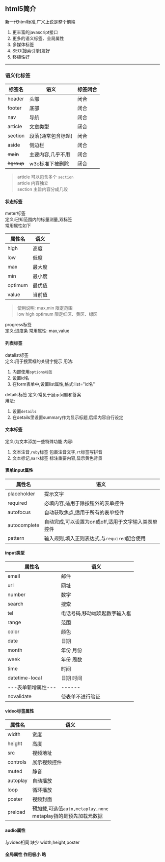 ## html5简介
新一代html标准,广义上说是整个前端
1. 更丰富的javascript接口
2. 更多的语义标签、全局属性
3. 多媒体标签
4. SEO(搜索引擎)友好
5. 移植性好
---
### 语义化标签
| 标签名        | 语义         | 标签闭合 |
|------------|------------|------|
| header     | 头部         | 闭合   |
| footer     | 底部         | 闭合   |
| nav        | 导航         | 闭合   |
| article    | 文章类型       | 闭合   |
| section    | 段落(通常包含标题) | 闭合   |
| aside      | 侧边栏        | 闭合   |
| ~~main~~   | 主要内容,几乎不用  | 闭合   |
| ~~hgroup~~ | w3c标准下被删除  | 闭合   |
> article 可以包含多个 `section`  
> article 内容独立  
> section 主旨内容分成几段
#### 状态标签
meter标签  
定义:已知范围内的标量测量,双标签  
常用属性如下  

| 属性名     | 语义  |
|---------|-----|
| high    | 高度  |
| low     | 低度  |
| max     | 最大度 |
| min     | 最小度 |
| optimum | 最优值 |
| value   | 当前值 |
 > 使用说明:
 > max,min 限定范围  
 > low high optimum 限定红区、黄区、绿区  

progress标签  
定义:进度条
常用属性: max,value
#### 列表标签
datalist标签  
定义:用于搜索框的关键字提示
用法:
1. 内部使用<code>options标签</code>
2. 设置id名
3. 在form表单中,设置list属性,格式:list="id名"  

details标签
定义:常见于展示问题和答案  
用法:
1. 设置<code>details</code>
2. 在details里设置summary作为显示标题,后续内容自行设定

#### 文本标签
定义:为文本添加一些特殊功能
内容:
1. 文本注音,`ruby`标签 包裹注音文字,`rt`标签写拼音  
2. 文本标记,`mark`标签 标注重要内容,显示黄色背景
#### 表单input属性
| 属性名          | 语义                            |
|--------------|-------------------------------|
| placeholder  | 提示文字                          |
| required     | 必填内容,适用于除按钮外的表单控件             |
| autofocus    | 自动获取焦点,适用于所有的表单控件             |
| autocomplete | 自动完成,可以设置为on或off,适用于文字输入类表单控件 |
| pattern      | 输入规则,填入正则表达式,与`required`配合使用  |
#### input类型
| 属性名            | 语义              |
|----------------|-----------------|
| email          | 邮件              |
| url            | 网址              |
| number         | 数字              |
| search         | 搜索              |
| tel            | 电话号码,移动端唤起数字输入框 |
| range          | 范围              |
| color          | 颜色              |
| date           | 日期              |
| month          | 年份 月份           |
| week           | 年份 周数           |
| time           | 时间              |
| datetime-local | 日期 时间           |
| ---表单新增属性---   | ------          |
| novalidate     | 使表单不进行验证        |
#### video标签属性
| 属性名      | 语义                                                |
|----------|---------------------------------------------------|
| width    | 宽度                                                |
| height   | 高度                                                |
| src      | 视频地址                                              |
| controls | 展示视频控件                                            |
| muted    | 静音                                                |
| autoplay | 自动播放                                              |
| loop     | 循环播放                                              |
| poster   | 视频封面                                              |
| preload  | 预加载,可选值`auto,metaplay,none`<br>metaplay指的是预先加载元数据 |
#### audio属性
与video相同
缺少 width,height,poster
#### 全局属性 作用极小 略